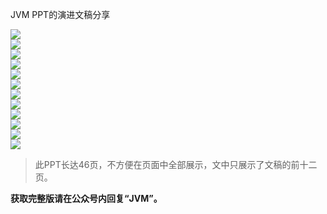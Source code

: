 JVM PPT的演进文稿分享

  
  
![](../md/img/ityouknow/jvmppt1.png)  
![](../md/img/ityouknow/jvmppt2.png)  
![](../md/img/ityouknow/jvmppt3.png)  
![](../md/img/ityouknow/jvmppt4.png)  
![](../md/img/ityouknow/jvmppt5.png)  
![](../md/img/ityouknow/jvmppt6.png)  
![](../md/img/ityouknow/jvmppt7.png)  
![](../md/img/ityouknow/jvmppt8.png)  
![](../md/img/ityouknow/jvmppt9.png)  
![](../md/img/ityouknow/jvmppt10.png)  
![](../md/img/ityouknow/jvmppt11.png)  
![](../md/img/ityouknow/jvmppt12.png)

  

> 此PPT长达46页，不方便在页面中全部展示，文中只展示了文稿的前十二页。

  
  
**获取完整版请在公众号内回复“JVM”。**

